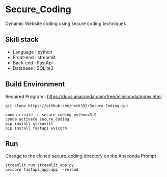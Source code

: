 # Secure_Coding
Dynamic Website coding using secure coding techniques

## Skill stack
<ul>
  <li>Language : python</li>
  <li>Front-end : streamlit</li>
  <li>Back-end : FastApi</li>
  <li>Database : SQLite3</li>
</ul>

## Build Environment
Required Program : https://docs.anaconda.com/free/miniconda/index.html
```
git clone https://github.com/neck392/Secure_Coding.git

conda create -n secure_coding python=3.9
conda activate secure_coding
pip install streamlit
pip install fastapi uvicorn
```

## Run
Change to the cloned secure_coding directory on the Anaconda Prompt
```
streamlit run streamlit_app.py
uvicorn fastapi_app:app --reload
```
